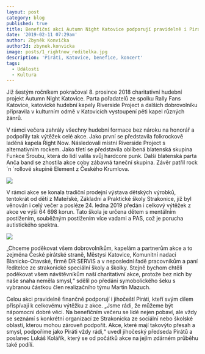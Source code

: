 ```yaml
---
layout: post
category: blog
published: true
title: Benefiční akci Autumn Night Katovice podporují pravidelně i Piráti
date: '2019-02-11 07:29am'
author: Zbyněk Konvička
authorId: zbynek.konvicka
image: posts/1_rightnow_reditelka.jpg
description: 'Piráti, Katovice, benefice, koncert'
tags:
  - Události
  - Kultura
---
```

Již šestým ročníkem pokračoval 8. prosince 2018 charitativní hudební projekt Autumn Night Katovice. Parta pořadatelů ze spolku Rally Fans Katovice, katovické hudební kapely Riverside Project a dalších dobrovolníku připravila v kulturním odmě v Katovicích vystoupení pěti kapel různých žánrů. 

V rámci večera zahrály všechny hudební formace bez nároku na honorář a podpořily tak výtěžek celé akce. Jako první se představila folkrockově laděná kapela Right Now. Následovali místní Riverside Project s alternativním rockem. Jako třetí se představila oblíbená blatenská skupina Funkce Šroubu, která do lidí valila svůj hardcore punk. Další blatenská parta Anča band se zhostila akce coby zábavná  taneční skupina. Závěr patřil rock´n ´rollové skupině Element z Českého Krumlova. 

![](posts/2_riverside_project.jpg)

V rámci akce se konala tradiční prodejní výstava dětských výrobků, tentokrát od dětí z Mateřské, Základní a Praktické školy Strakonice, jíž byl věnován i celý večer a posléze 24. ledna 2019 předán i celkový výtěžek z akce ve výši 64 698 korun. Tato škola je určena dětem s
 mentálním postižením, souběžným postižením více vadami a PAS, což je porucha autistického spektra. 

![](posts/3_prodejni_vystava.jpg)

„Chceme poděkovat všem dobrovolníkům, kapelám a partnerům akce a to zejména České pirátské straně, Městysi Katovice, Komunitní nadaci Blanicko-Otavské, firmě DR SERVIS a v neposlední řadě pracovníkům a paní ředitelce ze strakonické speciální školy a školky. Stejně bychom chtěli poděkovat všem návštěvníkům naší charitativní akce, protože bez nich by naše snaha neměla smysl,“ sdělil po předání symobolického šeku s vybranou částkou člen realizačního týmu Martin Mazuch.

Celou akci pravidelně finančně podporují i jihočeští Piráti, kteří svým dílem přispívají k celkovému výtěžku z akce. „Jsme rádi, že můžeme být nápomocni dobré věci. Na benefičním večeru se lidé nejen pobaví, ale vždy se seznámí s konkrétní organizací ze Strakonicka ze sociální nebo školské oblasti, kterou mohou zároveň podpořit. Akce, které mají takovýto přesah a smysl, podpoříme jako Piráti vždy rádi,“ uvedl jihočeský předseda Pirátů a poslanec Lukáš Kolářík, který se od počátků akce na jejím zdárném průběhu také podílí.
